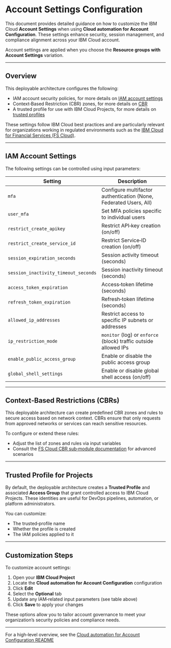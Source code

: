 # Account Settings Configuration

This document provides detailed guidance on how to customize the IBM Cloud **Account Settings** when using **Cloud automation for Account Configuration**. These settings enhance security, session management, and compliance alignment across your IBM Cloud account.

Account settings are applied when you choose the **Resource groups with Account Settings** variation.

---

## Overview

This deployable architecture configures the following:

* IAM account security policies, for more details on [IAM account settings](https://cloud.ibm.com/docs/account)
* Context‑Based Restriction (CBR) zones, for more details on [CBR](https://cloud.ibm.com/docs/account?topic=account-context-restrictions-whatis)
* A trusted profile for use with IBM Cloud Projects, for more details on [trusted profiles](https://cloud.ibm.com/docs/account?topic=account-identity-overview#trustedprofiles-bestpract)

These settings follow IBM Cloud best practices and are particularly relevant for organizations working in regulated environments such as the [IBM Cloud for Financial Services (FS Cloud)](https://cloud.ibm.com/docs/framework-financial-services?topic=framework-financial-services-about).

---

## IAM Account Settings

The following settings can be controlled using input parameters:

| Setting                              | Description                                                       |
| ------------------------------------ | ----------------------------------------------------------------- |
| `mfa`                                | Configure multifactor authentication (None, Federated Users, All) |
| `user_mfa`                           | Set MFA policies specific to individual users                     |
| `restrict_create_apikey`             | Restrict API‑key creation (on/off)                                |
| `restrict_create_service_id`         | Restrict Service‑ID creation (on/off)                             |
| `session_expiration_seconds`         | Session activity timeout (seconds)                                |
| `session_inactivity_timeout_seconds` | Session inactivity timeout (seconds)                              |
| `access_token_expiration`            | Access‑token lifetime (seconds)                                   |
| `refresh_token_expiration`           | Refresh‑token lifetime (seconds)                                  |
| `allowed_ip_addresses`               | Restrict access to specific IP subnets or addresses               |
| `ip_restriction_mode`                | `monitor` (log) or `enforce` (block) traffic outside allowed IPs  |
| `enable_public_access_group`         | Enable or disable the public access group                         |
| `global_shell_settings`              | Enable or disable global shell access (on/off)                    |

---

## Context‑Based Restrictions (CBRs)

This deployable architecture can create predefined CBR zones and rules to secure access based on network context. CBRs ensure that only requests from approved networks or services can reach sensitive resources.

To configure or extend these rules:

* Adjust the list of zones and rules via input variables
* Consult the [FS Cloud CBR sub‑module documentation](https://github.com/terraform-ibm-modules/terraform-ibm-cbr-fscloud) for advanced scenarios

---

## Trusted Profile for Projects

By default, the deployable architecture creates a **Trusted Profile** and associated **Access Group** that grant controlled access to IBM Cloud Projects. These identities are useful for DevOps pipelines, automation, or platform administrators.

You can customize:

* The trusted‑profile name
* Whether the profile is created
* The IAM policies applied to it

---

## Customization Steps

To customize account settings:

1. Open your **IBM Cloud Project**
2. Locate the **Cloud automation for Account Configuration** configuration
3. Click **Edit**
4. Select the **Optional** tab
5. Update any IAM‑related input parameters (see table above)
6. Click **Save** to apply your changes

These options allow you to tailor account governance to meet your organization’s security policies and compliance needs.

---

For a high‑level overview, see the [Cloud automation for Account Configuration README](https://github.com/terraform-ibm-modules/terraform-ibm-account-infrastructure-base/tree/main/docs/about.md)

